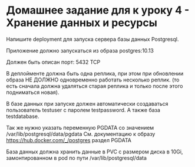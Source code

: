 # Домашнее задание для к уроку 4 - Хранение данных и ресурсы


Напишите deployment для запуска сервера базы данных Postgresql.

Приложение должно запускаться из образа postgres:10.13

Должен быть описан порт: 5432 TCP

В деплойменте должна быть одна реплика, при этом при обновлении образа НЕ ДОЛЖНО одновременно работать несколько реплик. (то есть сначала должна удаляться старая реплика и только после этого подниматься новая).

В базе данных при запуске должен автоматически создаваться пользователь testuser с паролем testpassword. А также база testdatabase.

Так же нужно указать переменную PGDATA со значением /var/lib/postgresql/data/pgdata См. документацию к образу https://hub.docker.com/_/postgres раздел PGDATA

База данных должна хранить данные в PVC c размером диска в 10Gi, замонтированном в pod по пути /var/lib/postgresql/data








